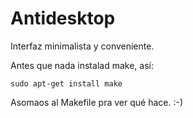 # Antidesktop

Interfaz minimalista y conveniente.

Antes que nada instalad make, así:

    sudo apt-get install make

Asomaos al Makefile pra ver qué hace. :-)